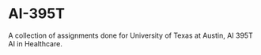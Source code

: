 # AI-395T
A collection of assignments done for University of Texas at Austin, AI 395T AI in Healthcare.
